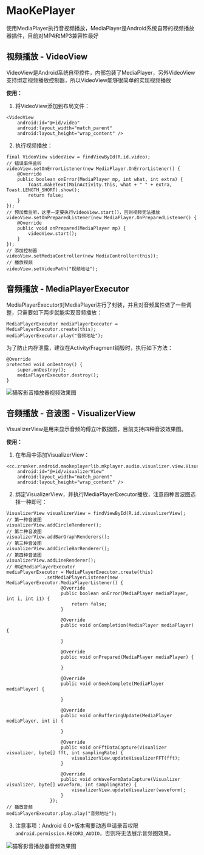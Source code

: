 # MaoKePlayer
使用MediaPlayer执行音视频播放，MediaPlayer是Android系统自带的视频播放器插件，目前对MP4和MP3兼容性最好

## 视频播放 - VideoView
VideoView是Android系统自带控件，内部包装了MediaPlayer，另外VideoView支持绑定视频播放控制器，所以VideoView能够很简单的实现视频播放

**使用：**
1. 将VideoView添加到布局文件：
```
<VideoView
    android:id="@+id/video"
    android:layout_width="match_parent"
    android:layout_height="wrap_content" />
```
2. 执行视频播放：
```
final VideoView videoView = findViewById(R.id.video);
// 错误事件监听
videoView.setOnErrorListener(new MediaPlayer.OnErrorListener() {
    @Override
    public boolean onError(MediaPlayer mp, int what, int extra) {
        Toast.makeText(MainActivity.this, what + " " + extra, Toast.LENGTH_SHORT).show();
        return false;
    }
});
// 预加载监听，这里一定要执行videoView.start()，否则视频无法播放
videoView.setOnPreparedListener(new MediaPlayer.OnPreparedListener() {
    @Override
    public void onPrepared(MediaPlayer mp) {
        videoView.start();
    }
});
// 添加控制器
videoView.setMediaController(new MediaController(this));
// 播放视频
videoView.setVideoPath("视频地址");
```

## 音频播放 - MediaPlayerExecutor
MediaPlayerExecutor对MediaPlayer进行了封装，并且对音频属性做了一些调整，只需要如下两步就能实现音频播放：
```
MediaPlayerExecutor mediaPlayerExecutor = MediaPlayerExecutor.create(this);
mediaPlayerExecutor.play("音频地址");
```
为了防止内存泄露，建议在Activity/Fragment销毁时，执行如下方法：
```
@Override
protected void onDestroy() {
    super.onDestroy();
    mediaPlayerExecutor.destroy();
}
```

![猫客影音播放器视频效果图](https://github.com/zrunker/ZMaoKePlayer/blob/v_1.0_media/device-2022-06-17-163225.png)

## 音频播放 - 音波图 - VisualizerView
VisualizerView是用来显示音频的傅立叶数据图，目前支持四种音波效果图。

**使用：**
1. 在布局中添加VisualizerView：
```
<cc.zrunker.android.maokeplayerlib.mkplayer.audio.visualizer.view.VisualizerView
    android:id="@+id/visualizerView"
    android:layout_width="match_parent"
    android:layout_height="wrap_content" />
```
2. 绑定VisualizerView，并执行MediaPlayerExecutor播放，注意四种音波图选择一种即可：
```
VisualizerView visualizerView = findViewById(R.id.visualizerView);
// 第一种音波图
visualizerView.addCircleRenderer();
// 第二种音波图
visualizerView.addBarGraphRenderers();
// 第三种音波图
visualizerView.addCircleBarRenderer();
// 第四种音波图
visualizerView.addLineRenderer();
// 绑定MediaPlayerExecutor
mediaPlayerExecutor = MediaPlayerExecutor.create(this)
              .setMediaPlayerListener(new MediaPlayerExecutor.MediaPlayerListener() {
                    @Override
                    public boolean onError(MediaPlayer mediaPlayer, int i, int i1) {
                        return false;
                    }

                    @Override
                    public void onCompletion(MediaPlayer mediaPlayer) {

                    }

                    @Override
                    public void onPrepared(MediaPlayer mediaPlayer) {

                    }

                    @Override
                    public void onSeekComplete(MediaPlayer mediaPlayer) {

                    }

                    @Override
                    public void onBufferingUpdate(MediaPlayer mediaPlayer, int i) {

                    }

                    @Override
                    public void onFftDataCapture(Visualizer visualizer, byte[] fft, int samplingRate) {
                        visualizerView.updateVisualizerFFT(fft);
                    }

                    @Override
                    public void onWaveFormDataCapture(Visualizer visualizer, byte[] waveform, int samplingRate) {
                        visualizerView.updateVisualizer(waveform);
                    }
                });
// 播放音频
mediaPlayerExecutor.play.play("音频地址");
```
3. 注意事项：Android 6.0+版本需要动态申请录音权限`android.permission.RECORD_AUDIO`，否则将无法展示音频图效果。

![猫客影音播放器音频效果图](https://github.com/zrunker/ZMaoKePlayer/blob/v_1.0_media/device-2022-06-14-195003.png)

